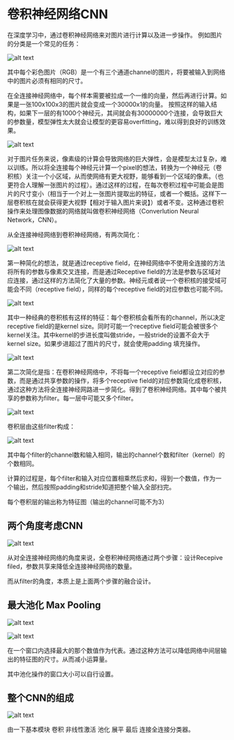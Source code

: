 # 卷积神经网络CNN

在深度学习中，通过卷积神经网络来对图片进行计算以及进一步操作。
例如图片的分类是一个常见的任务：

![alt text](image-1.png)

其中每个彩色图片（RGB）是一个有三个通道channel的图片，将要被输入到网络中的图片必须有相同的尺寸。

在全连接神经网络中，每个样本需要被拉成一个一维的向量，然后再进行计算。如果是一张100x100x3的图片就会变成一个30000x1的向量。
按照这样的输入结构，如果下一层的有1000个神经元，其间就会有30000000个连接，会导致巨大的参数量，模型弹性太大就会让模型的更容易overfitting，难以得到良好的训练效果。

![alt text](image-2.png)

对于图片任务来说，像素级的计算会导致网络的巨大弹性，会是模型太过复杂，难以训练。所以将全连接每个神经元计算一个pixel的想法，转换为一个神经元（卷积核）关注一个小区域，从而使网络有更大视野，能够看到一个区域的像素。（也更符合人理解一张图片的过程）。通过这样的过程，在每次卷积过程中可能会是图片的尺寸变小（相当于一个对上一张图片提取出的特征，或者一个概括。这样下一层卷积核在就会获得更大视野【相对于输入图片来说】）或者不变。这种通过卷积操作来处理图像数据的网络就叫做卷积神经网络（Converlution Neural Network，CNN）。

从全连接神经网络到卷积神经网络，有两次简化：

![alt text](image-6.png)

第一种简化的想法，就是通过receptive field，在神经网络中不使用全连接的方法将所有的参数与像素交叉连接，而是通过Receptive field的方法是参数与区域对应连接，通过这样的方法简化了大量的参数。神经元或者说一个卷积核的接受域可能会不同（receptive field），同样的每个receptive field的对应参数也可能不同。

![alt text](image-3.png)

其中一种经典的卷积核有这样的特征：每个卷积核会看所有的channel，所以决定receptive field的是kernel size。同时可能一个receptive field可能会被很多个kernel关注。其中kernel的步进长度叫做stride，一般stride的设置不会大于kernel size。如果步进超过了图片的尺寸，就会使用padding 填充操作。

![alt text](image-4.png)

第二次简化是指：在卷积神经网络中，不将每一个receptive field都设立对应的参数，而是通过共享参数的操作，将多个receptive field的对应参数简化成卷积核，通过这种方法将全连接神经网路进一步简化。得到了卷积神经网络。其中每个被共享的参数称为filter。每一层中可能又多个filter。

![alt text](image-5.png)

卷积层由这些filter构成：

![alt text](image-7.png)

其中每个filter的channel数和输入相同，输出的channel个数和filter（kernel）的个数相同。

计算的过程是，每个filter和输入对应位置相乘然后求和，得到一个数值，作为一个输出，然后按照padding和stride知道把整个输入全部扫完。

每个卷积层的输出称为特征图（输出的channel可能不为3）

## 两个角度考虑CNN

![alt text](image-8.png)

从对全连接神经网络的角度来说，全卷积神经网络通过两个步骤：设计Recepive filed，参数共享来降低全连接神经网络的数量。

而从filter的角度，本质上是上面两个步骤的融合设计。

## 最大池化 Max Pooling

![alt text](image-9.png)

![alt text](image-10.png)

在一个窗口内选择最大的那个数值作为代表。通过这种方法可以降低网络中间层输出的特征图的尺寸。从而减小运算量。

其中池化操作的窗口大小可以自行设置。

## 整个CNN的组成

![alt text](image-11.png)

由一下基本模块 卷积 非线性激活 池化 展平 最后 连接全连接分类器。

